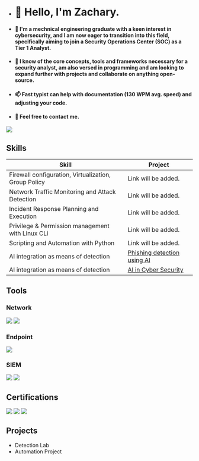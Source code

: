 - # 👋 Hello, I'm Zachary.
- #### 🌱 I'm a mechnical engineering graduate with a keen interest in cybersecurity, and I am now eager to transition into this field, specifically aiming to join a Security Operations Center (SOC) as a Tier 1 Analyst.
- #### 💞️ I know of the core concepts, tools and frameworks necessary for a security analyst, am also versed in programming and am looking to expand further with projects and collaborate on anything open-source.
- #### 📫 Fast typist can help with documentation (130 WPM avg. speed) and adjusting your code.
- #### 👀 Feel free to contact me.
<a href="https://linkedin.com"><img src="https://img.shields.io/badge/-LinkedIn-0072b1?&style=for-the-badge&logo=linkedin&logoColor=white" /></a>
<!--- Note : add linkedin Link --->
## Skills

| Skill                                         | Project                    |
|-----------------------------------------------|----------------------------|
| Firewall configuration, Virtualization, Group Policy| Link will be added.|
| Network Traffic Monitoring and Attack Detection | Link will be added. |
| Incident Response Planning and Execution      | Link will be added. |
| Privilege & Permission management with Linux CLi                 | Link will be added. |
| Scripting and Automation with Python | Link will be added. |
| AI integration as means of detection | <a href="https://github.com/Call-me-Zak/Project-1/tree/main">Phishing detection using AI</a>|
| AI integration as means of detection | <a href="hg">AI in Cyber Security</a> |
## Tools
### Network
<div>
    <img src="https://img.shields.io/badge/-Wireshark-1679A7?&style=for-the-badge&logo=Wireshark&logoColor=white" />
    <img src="https://img.shields.io/badge/-Suricata-EF3B2D?&style=for-the-badge&logo=Suricata&logoColor=white" />
</div>

### Endpoint
<div>
    <img src="https://img.shields.io/badge/-Microsoft_Defender_for_Endpoint-00A4EF?&style=for-the-badge&logo=Microsoft&logoColor=white" />
   </div>

### SIEM
<div>
    <img src="https://img.shields.io/badge/-Splunk-000000?&style=for-the-badge&logo=Splunk&logoColor=white" />
    <img src=https://img.shields.io/badge/-Google%20Chronicle-4285F4?&style=for-the-badge&logo=Google-Chronicle&logoColor=white" />
 <!--- Note to self : fix broken img.--->
</div>

## Certifications
<div>
<img src="https://img.shields.io/badge/-Security%2B-FF0000?&style=for-the-badge&logo=CompTIA&logoColor=white" />
<img src="https://img.shields.io/badge/-Network%2B-007ACC?&style=for-the-badge&logo=CompTIA&logoColor=white" />
<img src="https://img.shields.io/badge/-A%2B-4D4D4D?&style=for-the-badge&logo=CompTIA&logoColor=white" />
<!---Note to self : add missing cert.--->
</div>

## Projects
- Detection Lab
- Automation Project
<!---
Call-me-Zak/Call-me-Zak is a ✨ special ✨ repository because its `README.md` (this file) appears on your GitHub profile.
You can click the Preview link to take a look at your changes.
--->
